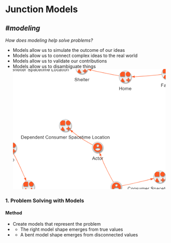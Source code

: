 # Junction Models
## *#modeling*
*How does modeling help solve problems?*
- Models allow us to simulate the outcome of our ideas
- Models allow us to connect complex ideas to the real world
- Models allow us to validate our contributions
- Models allow us to disambiguate things
![model example image](model_example.png)
### 1. Problem Solving with Models
#### Method
- Create models that represent the problem
- - The right model shape emerges from true values
- - A bent model shape emerges from disconnected values


